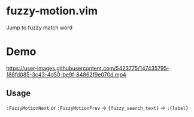# fuzzy-motion.vim

Jump to fuzzy match word

# Demo

https://user-images.githubusercontent.com/5423775/147435795-188fd085-3c43-4d50-be9f-84862f9e070d.mp4

## Usage

`:FuzzyMotionNext` or `:FuzzyMotionPrev` -> `{fuzzy_search_text}` -> `;{label}`
